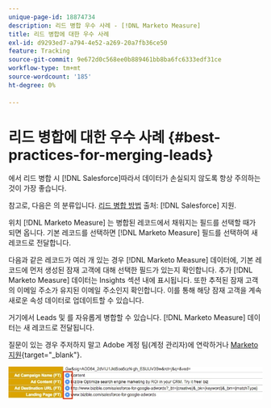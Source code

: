```yaml
---
unique-page-id: 18874734
description: 리드 병합 우수 사례 - [!DNL Marketo Measure]
title: 리드 병합에 대한 우수 사례
exl-id: d9293ed7-a794-4e52-a269-20a7fb36ce50
feature: Tracking
source-git-commit: 9e672d0c568ee0b889461bb8ba6fc6333edf31ce
workflow-type: tm+mt
source-wordcount: '185'
ht-degree: 0%

---
```


# 리드 병합에 대한 우수 사례 {#best-practices-for-merging-leads}

에서 리드 병합 시 [!DNL Salesforce]따라서 데이터가 손실되지 않도록 항상 주의하는 것이 가장 좋습니다.

참고로, 다음은 의 분류입니다. [리드 병합 방법](https://help.salesforce.com/s/articleView?id=leads_merge.htm&amp;language=en_US&amp;type=5) 출처: [!DNL Salesforce] 지원.

위치 [!DNL Marketo Measure] 는 병합된 레코드에서 채워지는 필드를 선택할 때가 되면 옵니다. 기본 레코드를 선택하면 [!DNL Marketo Measure] 필드를 선택하여 새 레코드로 전달합니다.

다음과 같은 레코드가 여러 개 있는 경우 [!DNL Marketo Measure] 데이터에, 기본 레코드에 먼저 생성된 잠재 고객에 대해 선택한 필드가 있는지 확인합니다. 추가 [!DNL Marketo Measure] 데이터는 Insights 섹션 내에 표시됩니다. 또한 추적된 잠재 고객의 이메일 주소가 유지된 이메일 주소인지 확인합니다. 이를 통해 해당 잠재 고객을 계속 새로운 속성 데이터로 업데이트할 수 있습니다.

거기에서 Leads 및 를 자유롭게 병합할 수 있습니다. [!DNL Marketo Measure] 데이터는 새 레코드로 전달됩니다.

질문이 있는 경우 주저하지 말고 Adobe 계정 팀(계정 관리자)에 연락하거나 [Marketo 지원](https://nation.marketo.com/t5/support/ct-p/Support){target="_blank"}.

![](assets/1.jpg)
